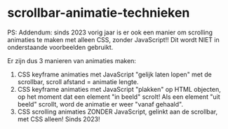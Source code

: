 # scrollbar-animatie-technieken

PS: Addendum: sinds 2023 vorig jaar is er ook een manier om scrolling animaties te maken met alleen CSS, zonder JavaScript!! Dit wordt NIET in onderstaande voorbeelden gebruikt.

Er zijn dus 3 manieren van animaties maken:
1. CSS keyframe animaties met JavaScript "gelijk laten lopen" met de scrollbar, scroll afstand = animatie lengte.
2. CSS keyframe animaties met JavaScript "plakken" op HTML objecten, op het moment dat een element "in beeld" scrolt! Als een element "uit beeld" scrollt, word de animatie er weer "vanaf gehaald".
3. CSS scrolling animaties ZONDER JavaScript, gelinkt aan de scrollbar, met CSS alleen! Sinds 2023!

